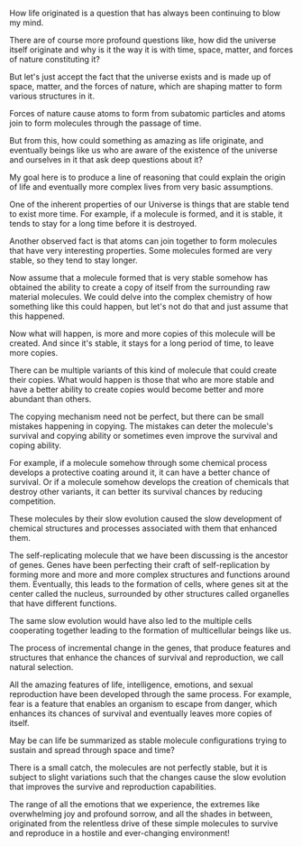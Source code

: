 How life originated is a question that has always been continuing to blow my mind.

There are of course more profound questions like, how did the universe itself originate and why is it the way it is with time, space, matter, and forces of nature constituting it?

But let's just accept the fact that the universe exists and is made up of space, matter, and the forces of nature, which are shaping matter to form various structures in it.

Forces of nature cause atoms to form from subatomic particles and atoms join to form molecules through the passage of time.

But from this, how could something as amazing as life originate, and eventually beings like us who are aware of the existence of the universe and ourselves in it that ask deep questions about it?

My goal here is to produce a line of reasoning that could explain the origin of life and eventually more complex lives from very basic assumptions.

One of the inherent properties of our Universe is things that are stable tend to exist more time. For example, if a molecule is formed, and it is stable, it tends to stay for a long time before it is destroyed.

Another observed fact is that atoms can join together to form molecules that have very interesting properties. Some molecules formed are very stable, so they tend to stay longer.

Now assume that a molecule formed that is very stable somehow has obtained the ability to create a copy of itself from the surrounding raw material molecules. We could delve into the complex chemistry of how something like this could happen, but let's not do that and just assume that this happened.

Now what will happen, is more and more copies of this molecule will be created. And since it's stable, it stays for a long period of time, to leave more copies.

There can be multiple variants of this kind of molecule that could create their copies. What would happen is those that who are more stable and have a better ability to create copies would become better and more abundant than others.

The copying mechanism need not be perfect, but there can be small mistakes happening in copying. The mistakes can deter the molecule's survival and copying ability or sometimes even improve the survival and coping ability.

For example, if a molecule somehow through some chemical process develops a protective coating around it, it can have a better chance of survival. Or if a molecule somehow develops the creation of chemicals that destroy other variants, it can better its survival chances by reducing competition.

These molecules by their slow evolution caused the slow development of chemical structures and processes associated with them that enhanced them.

The self-replicating molecule that we have been discussing is the ancestor of genes. Genes have been perfecting their craft of self-replication by forming more and more and more complex structures and functions around them. Eventually, this leads to the formation of cells, where genes sit at the center called the nucleus, surrounded by other structures called organelles that have different functions.

The same slow evolution would have also led to the multiple cells cooperating together leading to the formation of multicellular beings like us.

The process of incremental change in the genes, that produce features and structures that enhance the chances of survival and reproduction, we call natural selection.

All the amazing features of life, intelligence, emotions, and sexual reproduction have been developed through the same process. For example, fear is a feature that enables an organism to escape from danger, which enhances its chances of survival and eventually leaves more copies of itself.

May be can life be summarized as stable molecule configurations trying to sustain and spread through space and time?

There is a small catch, the molecules are not perfectly stable, but it is subject to slight variations such that the changes cause the slow evolution that improves the survive and reproduction capabilities.

The range of all the emotions that we experience, the extremes like overwhelming joy and profound sorrow, and all the shades in between, originated from the relentless drive of these simple molecules to survive and reproduce in a hostile and ever-changing environment!
